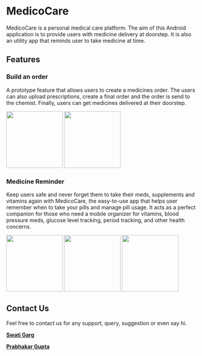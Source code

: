 # MedicoCare
MedicoCare is a personal medical care platform. The aim of this Android application is to provide users with medicine delivery at doorstep. It is also an utility app that reminds user to take medicine at time.

## Features
### Build an order
A prototype feature that allows users to create a medicines order. The users can also upload prescriptions, create a final order and the order is send to the chemist. Finally, users can get medicines delivered at their doorstep. 


<img src="/../master/screenshot/build_order.png" width="150">
<img src="/../master/screenshot/build_order2.png" width="150">


### Medicine Reminder
Keep users safe and never forget them to take their meds, supplements and vitamins again with MedicoCare, the easy-to-use app that helps user remember when to take your pills and manage pill usage. It acts as a perfect companion for those who need a mobile organizer for vitamins, blood pressure meds, glucose level tracking, period tracking, and other health concerns.


<img src="/../master/screenshot/home.png" width="150">
<img src="/../master/screenshot/add_reminder1.png" width="150">
<img src="/../master/screenshot/add_reminder1.png" width="150">

## Contact Us

Feel free to contact us for any support, query, suggestion or even say hi.

**[Swati Garg](mailto:swati4star@gmail.com)**

**[Prabhakar Gupta](mailto:prabhakargupta267@gmail.com)**
